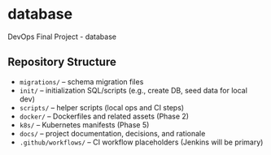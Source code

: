 # database
DevOps Final Project - database

## Repository Structure
- `migrations/` – schema migration files
- `init/` – initialization SQL/scripts (e.g., create DB, seed data for local dev)
- `scripts/` – helper scripts (local ops and CI steps)
- `docker/` – Dockerfiles and related assets (Phase 2)
- `k8s/` – Kubernetes manifests (Phase 5)
- `docs/` – project documentation, decisions, and rationale
- `.github/workflows/` – CI workflow placeholders (Jenkins will be primary)

